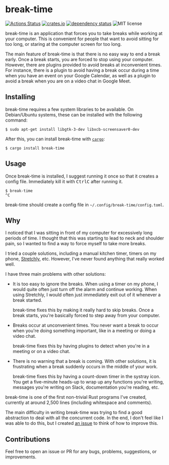 # break-time

[![Actions Status](https://github.com/cdepillabout/break-time/workflows/CI/badge.svg)](https://github.com/cdepillabout/break-time/actions)
[![crates.io](https://img.shields.io/crates/v/break-time.svg)](https://crates.io/crates/break-time)
[![dependency status](https://deps.rs/repo/github/cdepillabout/break-time/status.svg)](https://deps.rs/repo/github/cdepillabout/break-time)
![MIT license](https://img.shields.io/badge/license-MIT-blue.svg)

break-time is an application that forces you to take breaks while working at
your computer.  This is convenient for people that want to avoid sitting for
too long, or staring at the computer screen for too long.

The main feature of break-time is that there is no easy way to end a break
early.  Once a break starts, you are forced to stop using your computer.
However, there are plugins provided to avoid breaks at inconvenient times.  For
instance, there is a plugin to avoid having a break occur during a time when
you have an event on your Google Calendar, as well as a plugin to avoid a break
when you are on a video chat in Google Meet.

## Installing

break-time requires a few system libraries to be available.  On Debian/Ubuntu systems, these can be installed with the following command:

```console
$ sudo apt-get install libgtk-3-dev libxcb-screensaver0-dev
```

After this, you can install break-time with
[`cargo`](https://doc.rust-lang.org/cargo/):

```console
$ cargo install break-time
```

## Usage

Once break-time is installed, I suggest running it once so that it creates a
config file.  Immediately kill it with <kbd>Ctrl</kbd><kbd>C</kbd> after
running it.

```console
$ break-time
^C
```

break-time should create a config file in `~/.config/break-time/config.toml`.

## Why

I noticed that I was sitting in front of my computer for excessively long
periods of time.  I thought that this was starting to lead to neck and shoulder
pain, so I wanted to find a way to force myself to take more breaks.

I tried a couple solutions, including a manual kitchen timer, timers on my
phone, [Stretchly](https://hovancik.net/stretchly/), etc.  However,
I've never found anything that really worked well.

I have three main problems with other solutions:

-   It is too easy to ignore the breaks.  When using a timer on my phone, I
    would quite often just turn off the alarm and continue working.  When using
    Stretchly, I would often just immediately exit out of it whenever a break
    started.

    break-time fixes this by making it really hard to skip breaks.  Once a
    break starts, you're basically forced to step away from your computer.

-   Breaks occur at unconvenient times.  You never want a break to occur when
    you're doing something important, like in a meeting or doing a video chat.

    break-time fixes this by having plugins to detect when you're in a meeting
    or on a video chat.

-   There is no warning that a break is coming.  With other solutions, it is
    frustrating when a break suddenly occurs in the middle of your work.

    break-time fixes this by having a count-down timer in the systray icon.
    You get a five-minute heads-up to wrap up any functions you're writing,
    messages you're writing on Slack, documentation you're reading, etc.

break-time is one of the first non-trivial Rust programs I've created,
currently at around 2,500 lines (including whitespace and comments).

The main difficulty in writing break-time was trying to find a good abstraction
to deal with all the concurrent code.  In the end, I don't feel like I was able
to do this, but I created
[an issue](https://github.com/cdepillabout/break-time/issues/5) to think of how
to improve this.

## Contributions

Feel free to open an issue or PR for any
bugs, problems, suggestions, or improvements.
